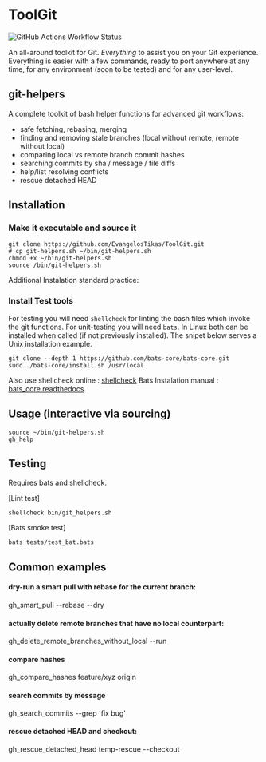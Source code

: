 # ToolGit 

![GitHub Actions Workflow Status](https://img.shields.io/github/actions/workflow/status/EvangelosTikas/ToolGit/.github/workflows/ci.yml)

An all-around toolkit for Git. 
*Everything* to assist you on your Git experience.
Everything is easier with a  few commands, ready to port anywhere at any time, for any environment (soon to be tested)
and for any user-level.


## git-helpers

A complete toolkit of bash helper functions for advanced git workflows:
- safe fetching, rebasing, merging
- finding and removing stale branches (local without remote, remote without local)
- comparing local vs remote branch commit hashes
- searching commits by sha / message / file diffs
- help/list resolving conflicts
- rescue detached HEAD

## Installation

  ### Make it executable and source it
  ```
  git clone https://github.com/EvangelosTikas/ToolGit.git
  # cp git-helpers.sh ~/bin/git-helpers.sh
  chmod +x ~/bin/git-helpers.sh
  source /bin/git-helpers.sh
  ```
  Additional Instalation standard practice:
  
  ### Install Test tools

  For testing you will need `shellcheck` for linting the bash files which invoke the git functions. For unit-testing you will need
  `bats`. In Linux both can be installed when called (if not previously installed). 
  The snipet below serves a Unix installation example.
  ```[Linux]
  git clone --depth 1 https://github.com/bats-core/bats-core.git
  sudo ./bats-core/install.sh /usr/local
  ```
  Also use shellcheck online : [shellcheck](https://www.shellcheck.net/)
  Bats Instalation manual : [bats_core.readthedocs](https://bats-core.readthedocs.io/en/stable/installation.html).
  
  
## Usage (interactive via sourcing)

  ```
  source ~/bin/git-helpers.sh
  gh_help
  ```

## Testing 
  Requires bats and shellcheck.

  [Lint test]
  ```
  shellcheck bin/git_helpers.sh 
  ```

  [Bats smoke test]
  ```
  bats tests/test_bat.bats  
  ```
  
## Common examples
  #### dry-run a smart pull with rebase for the current branch:
  gh_smart_pull --rebase --dry

  #### actually delete remote branches that have no local counterpart:
  gh_delete_remote_branches_without_local --run

  #### compare hashes
  gh_compare_hashes feature/xyz origin

  #### search commits by message
  gh_search_commits --grep 'fix bug' 

  #### rescue detached HEAD and checkout:
  gh_rescue_detached_head temp-rescue --checkout
